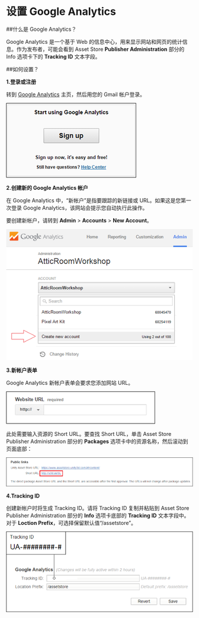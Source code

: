 # 设置 Google Analytics

##什么是 Google Analytics？

Google Analytics 是一个基于 Web 的信息中心，用来显示网站和网页的统计信息。作为发布者，可能会看到 Asset Store __Publisher Administration__ 部分的 Info 选项卡下的 __Tracking ID__ 文本字段。


##如何设置？

**1.登录或注册**

转到 [Google Analytics](http://www.google.com/analytics/) 主页，然后用您的 Gmail 帐户登录。

![](../uploads/Main/ASA_SignUp.png) 

**2.创建新的 Google Analytics 帐户**

在 Google Analytics 中，“新帐户”是指要跟踪的新链接或 URL。如果这是您第一次登录 Google Analytics，该网站会提示您自动执行此操作。

要创建新帐户，请转到 **Admin** > **Accounts** > **New Account**。

![](../uploads/Main/ASA_CreateNew.png) 


**3.新帐户表单**

Google Analytics 新帐户表单会要求您添加网站 URL。

![](../uploads/Main/ASA_WebsiteURL.png) 

此处需要输入资源的 Short URL。要查找 Short URL，单击 Asset Store Publisher Administration 部分的 __Packages__ 选项卡中的资源名称，然后滚动到页面底部：

![](../uploads/Main/ASA_ShortURL.png) 


**4.Tracking ID**

创建新帐户时将生成 Tracking ID。请将 Tracking ID 复制并粘贴到 Asset Store Publisher Administration 部分的 **Info** 选项卡底部的 **Tracking ID** 文本字段中。对于 **Loction Prefix**，可选择保留默认值“/assetstore”。

![](../uploads/Main/ASA_TrackingID.png) 
